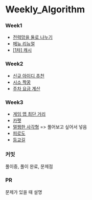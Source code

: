 # Weekly_Algorithm

### Week1
- [전력망을 둘로 나누기](https://school.programmers.co.kr/learn/courses/30/lessons/86971)
- [메뉴 리뉴얼](https://school.programmers.co.kr/learn/courses/30/lessons/72411)
- [[1차] 캐시](https://school.programmers.co.kr/learn/courses/30/lessons/17680)

### Week2
- [신규 아이디 추천](https://school.programmers.co.kr/learn/courses/30/lessons/72410)
- [시소 짝꿍](https://school.programmers.co.kr/learn/courses/30/lessons/152996)
- [주차 요금 계산](https://school.programmers.co.kr/learn/courses/30/lessons/92341)

### Week3
- [게임 맵 최단 거리](https://school.programmers.co.kr/learn/courses/30/lessons/1844)
- [카펫](https://school.programmers.co.kr/learn/courses/30/lessons/42842)
- [멀쩡한 사각형](https://school.programmers.co.kr/learn/courses/30/lessons/62048) => 풀어보고 싶어서 넣음
- [피로도](https://school.programmers.co.kr/learn/courses/30/lessons/87946)
- [등교길](https://school.programmers.co.kr/learn/courses/30/lessons/42898)

### 커밋
풀이중, 풀이 완료, 문제점

### PR
문제가 있을 때 설명
